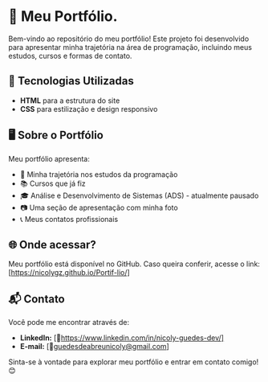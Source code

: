 # 📌 Meu Portfólio.


Bem-vindo ao repositório do meu portfólio! Este projeto foi desenvolvido para apresentar minha trajetória na área de programação, incluindo meus estudos, cursos e formas de contato.

## 🚀 Tecnologias Utilizadas
- **HTML** para a estrutura do site  
- **CSS** para estilização e design responsivo  

## 🖥️ Sobre o Portfólio
Meu portfólio apresenta:
- 📌 Minha trajetória nos estudos da programação  
- 📚 Cursos que já fiz  
- 🎓 Análise e Desenvolvimento de Sistemas (ADS) - atualmente pausado  
- 📷 Uma seção de apresentação com minha foto  
- 📞 Meus contatos profissionais  

## 🌐 Onde acessar?
Meu portfólio está disponível no GitHub. Caso queira conferir, acesse o link:  
[https://nicolygz.github.io/Portif-lio/]

## 📬 Contato
Você pode me encontrar através de:
- **LinkedIn:** [🔗https://www.linkedin.com/in/nicoly-guedes-dev/]  
- **E-mail:** [📧guedesdeabreunicoly@gmail.com]  

Sinta-se à vontade para explorar meu portfólio e entrar em contato comigo! 😊

